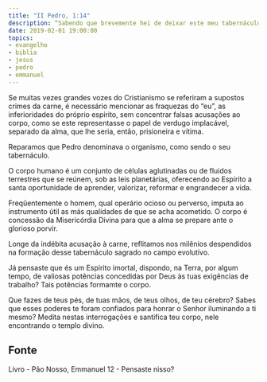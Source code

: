 ```yaml
---
title: "II Pedro, 1:14"
description: “Sabendo que brevemente hei de deixar este meu tabernáculo, segundo o que também nosso Senhor Jesus Cristo já mo tem revelado.”
date: 2019-02-01 19:00:00
topics: 
- evangelho
- biblia
- jesus
- pedro
- emmanuel
---
```


Se muitas vezes grandes vozes do Cristianismo se referiram a supostos
crimes da carne, é necessário mencionar as fraquezas do “eu”, as inferioridades do
próprio espírito, sem concentrar falsas acusações ao corpo, como se este
representasse o papel de verdugo implacável, separado da alma, que lhe seria, então,
prisioneira e vítima.

Reparamos que Pedro denominava o organismo, como sendo o seu
tabernáculo.

O corpo humano é um conjunto de células aglutinadas ou de fluidos
terrestres que se reúnem, sob as leis planetárias, oferecendo ao Espírito a santa
oportunidade de aprender, valorizar, reformar e engrandecer a vida.

Freqüentemente o homem, qual operário ocioso ou perverso, imputa ao
instrumento útil as más qualidades de que se acha acometido. O corpo é concessão
da Misericórdia Divina para que a alma se prepare ante o glorioso porvir.

Longe da indébita acusação à carne, reflitamos nos milênios despendidos na
formação desse tabernáculo sagrado no campo evolutivo.

Já pensaste que és um Espírito imortal, dispondo, na Terra, por algum
tempo, de valiosas potências concedidas por Deus às tuas exigências de trabalho?
Tais potências formam­te o corpo.

Que fazes de teus pés, de tuas mãos, de teus olhos, de teu cérebro? Sabes
que esses poderes te foram confiados para honrar o Senhor iluminando a ti mesmo?
Medita nestas interrogações e santifica teu corpo, nele encontrando o templo divino.



## Fonte
Livro - Pão Nosso, Emmanuel
12 - Pensaste nisso?
